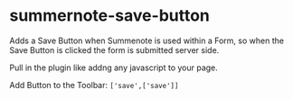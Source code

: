 # summernote-save-button
Adds a Save Button when Summenote is used within a Form, so when the Save Button is clicked the form is submitted server side.

Pull in the plugin like addng any javascript to your page.

Add Button to the Toolbar:
`['save',['save']]`
